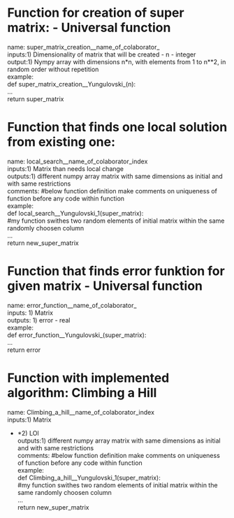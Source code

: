 # Function for creation of super matrix: - Universal function  
name: super_matrix_creation__name_of_colaborator_  
inputs:1) Dimensionality of matrix that will be created - n - integer  
output:1) Nympy array with dimensions n*n, with elements from 1 to n**2, in random order without repetition   
example:  
def super_matrix_creation__Yungulovski_(n):  
    ...  
    return super_matrix  
  
# Function that finds one local solution from existing one:  
name: local_search__name_of_colaborator_index  
inputs:1) Matrix than needs local change  
outputs:1) different numpy array matrix with same dimensions as initial and with same restrictions  
comments: #below function definition make comments on uniqueness of function before any code within function  
example:  
def local_search__Yungulovski_1(super_matrix):  
#my function swithes two random elements of initial matrix within the same randomly choosen column  
...  
return new_super_matrix  
  
# Function that finds error funktion for given matrix - Universal function  
name: error_function__name_of_colaborator_  
inputs: 1) Matrix  
outputs: 1) error - real  
example:  
def error_function__Yungulovski_(super_matrix):  
...  
return error  
  
# Function with implemented algorithm: Climbing a Hill  
name: Climbing_a_hill__name_of_colaborator_index  
inputs:1) Matrix
*   *2) LOl  
outputs:1) different numpy array matrix with same dimensions as initial and with same restrictions  
comments: #below function definition make comments on uniqueness of function before any code within function  
example:  
def Climbing_a_hill__Yungulovski_1(super_matrix):  
#my function swithes two random elements of initial matrix within the same randomly choosen column  
...  
return new_super_matrix  
  
#  
  
  



    
        
